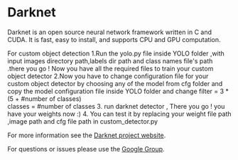 

# Darknet #
Darknet is an open source neural network framework written in C and CUDA. It is fast, easy to install, and supports CPU and GPU computation.


For custom object detection 
1.Run the yolo.py file inside YOLO folder ,with input images directory path,labels dir path and class names file's path .there you go ! Now you have all the required files to train your custom object detector 
2.Now you have to change configuration file for your custom object detector by choosing any of the model from cfg folder and copy the model configuration file inside YOLO folder and change 
filter = 3 * (5 + #number of classes)    
classes = #number of classes
3. run darknet detector  , There you go ! you have your weights now :)
4. You can test it by replacing your weight file path ,image path and cfg file path in custom_detector.py 

For more information see the [Darknet project website](http://pjreddie.com/darknet).

For questions or issues please use the [Google Group](https://groups.google.com/forum/#!forum/darknet).
